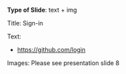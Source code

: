 **Type of Slide**: text + img

Title: Sign-in

Text: 

* https://github.com/login

Images: Please see presentation slide 8

